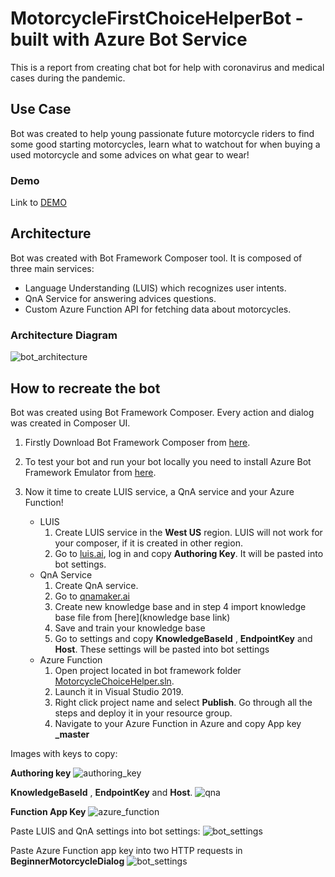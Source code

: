 # MotorcycleFirstChoiceHelperBot - built with Azure Bot Service

This is a report from creating chat bot for help with coronavirus and medical cases during the pandemic.

## Use Case

Bot was created to help young passionate future motorcycle riders to find some good starting motorcycles, learn what to watchout for when buying a used motorcycle and some advices on what gear to wear!

### Demo
Link to [DEMO](https://www.youtube.com/watch?v=AepTL3Bky9g&feature=youtu.be&ab_channel=Micha%C5%82Kolendo)

## Architecture

Bot was created with Bot Framework Composer tool.
It is composed of three main services:

- Language Understanding (LUIS) which recognizes user intents.
- QnA Service for answering advices questions.
- Custom Azure Function API for fetching data about motorcycles.

### Architecture Diagram

![bot_architecture](./graphics/BotArchitecture.jpg "Azure Bot Architecture")

## How to recreate the bot

Bot was created using Bot Framework Composer. Every action and dialog was created in Composer UI.

1. Firstly Download Bot Framework Composer from [here](https://github.com/microsoft/BotFramework-Composer/releases).

2. To test your bot and run your bot locally you need to install Azure Bot Framework Emulator from [here](https://github.com/Microsoft/BotFramework-Emulator/releases).

3. Now it time to create LUIS service, a QnA service and your Azure Function!
   - LUIS
     1. Create LUIS service in the **West US** region. LUIS will not work for your composer, if it is created in other region.
     2. Go to [luis.ai](https://www.luis.ai), log in and copy **Authoring Key**. It will be pasted into bot settings.
   - QnA Service
     1. Create QnA service.
     2. Go to [qnamaker.ai](https://www.qnamaker.ai/)
     3. Create new knowledge base and in step 4 import knowledge base file from [here](knowledge base link)
     4. Save and train your knowledge base
     5. Go to settings and copy **KnowledgeBaseId** , **EndpointKey** and **Host**. These settings will be pasted into bot settings
   - Azure Function
     1. Open project located in bot framework folder [MotorcycleChoiceHelper.sln](https://github.com/kolendomichal/AI-on-Microsoft-Azure/blob/master/AI%20Machine%20Learning/bot/MotorcycleChoiceHelper/MotorcycleChoiceHelper.sln).
     2. Launch it in Visual Studio 2019.
     3. Right click project name and select **Publish**. Go through all the steps and deploy it in your resource group.
     4. Navigate to your Azure Function in Azure and copy App key **_master**

Images with keys to copy:

**Authoring key**
![authoring_key](./graphics/authoring_key.png)

**KnowledgeBaseId** , **EndpointKey** and **Host**.
![qna](./graphics/qna.png)

**Function App Key**
![azure_function](./graphics/azure_function.png)

Paste LUIS and QnA settings into bot settings:
![bot_settings](./graphics/bot_settings.png)

Paste Azure Function app key into two HTTP requests in **BeginnerMotorcycleDialog**
![bot_settings](./graphics/http_req.png)
